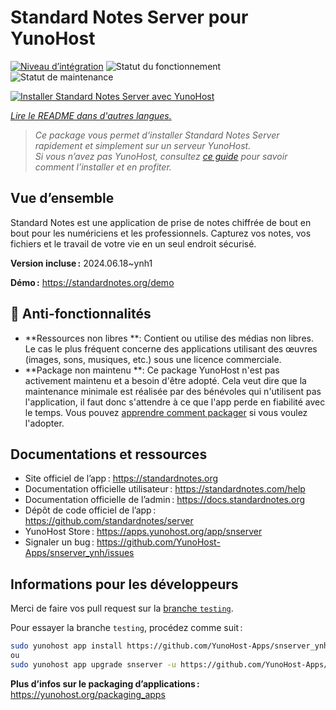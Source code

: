 <!--
Nota bene : ce README est automatiquement généré par <https://github.com/YunoHost/apps/tree/master/tools/readme_generator>
Il NE doit PAS être modifié à la main.
-->

# Standard Notes Server pour YunoHost

[![Niveau d’intégration](https://apps.yunohost.org/badge/integration/snserver)](https://ci-apps.yunohost.org/ci/apps/snserver/)
![Statut du fonctionnement](https://apps.yunohost.org/badge/state/snserver)
![Statut de maintenance](https://apps.yunohost.org/badge/maintained/snserver)

[![Installer Standard Notes Server avec YunoHost](https://install-app.yunohost.org/install-with-yunohost.svg)](https://install-app.yunohost.org/?app=snserver)

*[Lire le README dans d'autres langues.](./ALL_README.md)*

> *Ce package vous permet d’installer Standard Notes Server rapidement et simplement sur un serveur YunoHost.*  
> *Si vous n’avez pas YunoHost, consultez [ce guide](https://yunohost.org/install) pour savoir comment l’installer et en profiter.*

## Vue d’ensemble

Standard Notes est une application de prise de notes chiffrée de bout en bout pour les numériciens et les professionnels. Capturez vos notes, vos fichiers et le travail de votre vie en un seul endroit sécurisé.


**Version incluse :** 2024.06.18~ynh1

**Démo :** <https://standardnotes.org/demo>
## :red_circle: Anti-fonctionnalités

- **Ressources non libres **: Contient ou utilise des médias non libres. Le cas le plus fréquent concerne des applications utilisant des œuvres (images, sons, musiques, etc.) sous une licence commerciale.
- **Package non maintenu **: Ce package YunoHost n'est pas activement maintenu et a besoin d'être adopté. Cela veut dire que la maintenance minimale est réalisée par des bénévoles qui n'utilisent pas l'application, il faut donc s'attendre à ce que l'app perde en fiabilité avec le temps. Vous pouvez [apprendre comment packager](https://yunohost.org/packaging_apps_intro) si vous voulez l'adopter.

## Documentations et ressources

- Site officiel de l’app : <https://standardnotes.org>
- Documentation officielle utilisateur : <https://standardnotes.com/help>
- Documentation officielle de l’admin : <https://docs.standardnotes.org>
- Dépôt de code officiel de l’app : <https://github.com/standardnotes/server>
- YunoHost Store : <https://apps.yunohost.org/app/snserver>
- Signaler un bug : <https://github.com/YunoHost-Apps/snserver_ynh/issues>

## Informations pour les développeurs

Merci de faire vos pull request sur la [branche `testing`](https://github.com/YunoHost-Apps/snserver_ynh/tree/testing).

Pour essayer la branche `testing`, procédez comme suit :

```bash
sudo yunohost app install https://github.com/YunoHost-Apps/snserver_ynh/tree/testing --debug
ou
sudo yunohost app upgrade snserver -u https://github.com/YunoHost-Apps/snserver_ynh/tree/testing --debug
```

**Plus d’infos sur le packaging d’applications :** <https://yunohost.org/packaging_apps>
